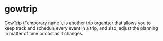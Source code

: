 # gowtrip
GowTrip (Temporary name ), is another trip organizer that allows you to keep track and schedule every event in a trip, and also, adjust the planning in matter of time or cost as it changes. 
